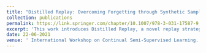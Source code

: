 ```yaml
---
title: "Distilled Replay: Overcoming Forgetting through Synthetic Samples"
collection: publications
permalink: https://link.springer.com/chapter/10.1007/978-3-031-17587-9_8
excerpt: 'This work introduces Distilled Replay, a novel replay strategy for Continual Learning which is able to mitigate forgetting by keeping a very small buffer (1 pattern per class) of highly informative samples.'
date: 22-06-2021
venue: ' International Workshop on Continual Semi-Supervised Learning. Springer, Cham, 2022.'
---
```

